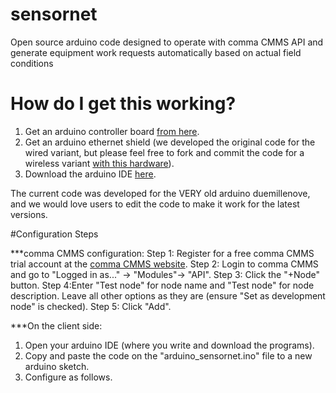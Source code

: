 # sensornet
Open source arduino code designed to operate with comma CMMS API and generate equipment work requests automatically based on actual field conditions

# How do I get this working?

1. Get an arduino controller board <a href="http://store.arduino.cc/product/A000066">from here</a>.
2. Get an arduino ethernet shield (we developed the original code for the wired variant, but please feel free to fork and commit the code for a wireless variant <a href="http://store.arduino.cc/product/A000058">with this hardware</a>).
3. Download the arduino IDE <a href="http://www.arduino.cc/en/Main/Software">here</a>.

The current code was developed for the VERY old arduino duemillenove, and we would love users to edit the code to make it work for the latest versions.

#Configuration Steps

***comma CMMS configuration:
Step 1: Register for a free comma CMMS trial account at the <a href="http://commacmms.com">comma CMMS website</a>.
Step 2: Login to comma CMMS and go to "Logged in as..." -> "Modules"-> "API".
Step 3: Click the "+Node" button.
Step 4:Enter "Test node" for node name and "Test node" for node description. Leave all other options as they are (ensure "Set as development node" is checked).
Step 5: Click "Add".

***On the client side:
1. Open your arduino IDE (where you write and download the programs).
2. Copy and paste the code on the "arduino_sensornet.ino" file to a new arduino sketch.
3. Configure as follows.
